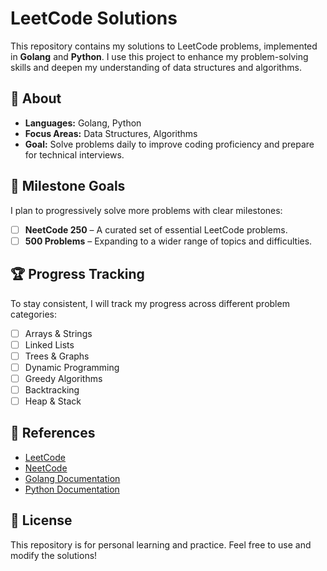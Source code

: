 # LeetCode Solutions

This repository contains my solutions to LeetCode problems, implemented in **Golang** and **Python**. I use this project to enhance my problem-solving skills and deepen my understanding of data structures and algorithms.

## 📌 About
- **Languages:** Golang, Python  
- **Focus Areas:** Data Structures, Algorithms  
- **Goal:** Solve problems daily to improve coding proficiency and prepare for technical interviews.  

## 🎯 Milestone Goals
I plan to progressively solve more problems with clear milestones:  
- [ ] **NeetCode 250** – A curated set of essential LeetCode problems.  
- [ ] **500 Problems** – Expanding to a wider range of topics and difficulties.  

## 🏆 Progress Tracking
To stay consistent, I will track my progress across different problem categories:  
- [ ] Arrays & Strings  
- [ ] Linked Lists  
- [ ] Trees & Graphs  
- [ ] Dynamic Programming  
- [ ] Greedy Algorithms  
- [ ] Backtracking  
- [ ] Heap & Stack  

## 🔗 References
- [LeetCode](https://leetcode.com/)  
- [NeetCode](https://neetcode.io/)  
- [Golang Documentation](https://golang.org/doc/)  
- [Python Documentation](https://docs.python.org/3/)  

## 📜 License
This repository is for personal learning and practice. Feel free to use and modify the solutions!  
